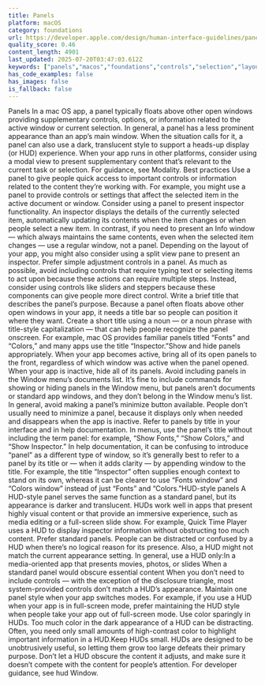 ```yaml
---
title: Panels
platform: macOS
category: foundations
url: https://developer.apple.com/design/human-interface-guidelines/panels
quality_score: 0.46
content_length: 4901
last_updated: 2025-07-20T03:47:03.612Z
keywords: ["panels","macos","foundations","controls","selection","layout","interface","visual","system","color"]
has_code_examples: false
has_images: false
is_fallback: false
---
```


Panels In a mac OS app, a panel typically floats above other open windows providing supplementary controls, options, or information related to the active window or current selection. In general, a panel has a less prominent appearance than an app’s main window. When the situation calls for it, a panel can also use a dark, translucent style to support a heads-up display (or HUD) experience. When your app runs in other platforms, consider using a modal view to present supplementary content that’s relevant to the current task or selection. For guidance, see Modality. Best practices Use a panel to give people quick access to important controls or information related to the content they’re working with. For example, you might use a panel to provide controls or settings that affect the selected item in the active document or window. Consider using a panel to present inspector functionality. An inspector displays the details of the currently selected item, automatically updating its contents when the item changes or when people select a new item. In contrast, if you need to present an Info window — which always maintains the same contents, even when the selected item changes — use a regular window, not a panel. Depending on the layout of your app, you might also consider using a split view pane to present an inspector. Prefer simple adjustment controls in a panel. As much as possible, avoid including controls that require typing text or selecting items to act upon because these actions can require multiple steps. Instead, consider using controls like sliders and steppers because these components can give people more direct control. Write a brief title that describes the panel’s purpose. Because a panel often floats above other open windows in your app, it needs a title bar so people can position it where they want. Create a short title using a noun — or a noun phrase with title-style capitalization — that can help people recognize the panel onscreen. For example, mac OS provides familiar panels titled “Fonts” and “Colors,” and many apps use the title “Inspector.”Show and hide panels appropriately. When your app becomes active, bring all of its open panels to the front, regardless of which window was active when the panel opened. When your app is inactive, hide all of its panels. Avoid including panels in the Window menu’s documents list. It’s fine to include commands for showing or hiding panels in the Window menu, but panels aren’t documents or standard app windows, and they don’t belong in the Window menu’s list. In general, avoid making a panel’s minimize button available. People don’t usually need to minimize a panel, because it displays only when needed and disappears when the app is inactive. Refer to panels by title in your interface and in help documentation. In menus, use the panel’s title without including the term panel: for example, “Show Fonts,” “Show Colors,” and “Show Inspector.” In help documentation, it can be confusing to introduce “panel” as a different type of window, so it’s generally best to refer to a panel by its title or — when it adds clarity — by appending window to the title. For example, the title “Inspector” often supplies enough context to stand on its own, whereas it can be clearer to use “Fonts window” and “Colors window” instead of just “Fonts” and “Colors.”HUD-style panels A HUD-style panel serves the same function as a standard panel, but its appearance is darker and translucent. HUDs work well in apps that present highly visual content or that provide an immersive experience, such as media editing or a full-screen slide show. For example, Quick Time Player uses a HUD to display inspector information without obstructing too much content. Prefer standard panels. People can be distracted or confused by a HUD when there’s no logical reason for its presence. Also, a HUD might not match the current appearance setting. In general, use a HUD only:In a media-oriented app that presents movies, photos, or slides When a standard panel would obscure essential content When you don’t need to include controls — with the exception of the disclosure triangle, most system-provided controls don’t match a HUD’s appearance. Maintain one panel style when your app switches modes. For example, if you use a HUD when your app is in full-screen mode, prefer maintaining the HUD style when people take your app out of full-screen mode. Use color sparingly in HUDs. Too much color in the dark appearance of a HUD can be distracting. Often, you need only small amounts of high-contrast color to highlight important information in a HUD.Keep HUDs small. HUDs are designed to be unobtrusively useful, so letting them grow too large defeats their primary purpose. Don’t let a HUD obscure the content it adjusts, and make sure it doesn’t compete with the content for people’s attention. For developer guidance, see hud Window.